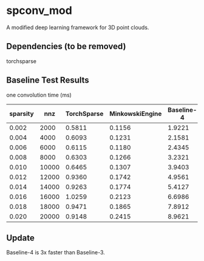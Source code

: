 # spconv_mod
A modified deep learning framework for 3D point clouds.

## Dependencies (to be removed)
torchsparse

## Baseline Test Results
one convolution time (ms)

| sparsity | nnz | TorchSparse | MinkowskiEngine | Baseline-4 |
| ----- | ----- | ----- | ----- | ----- |
| 0.002 | 2000 | 0.5811 | 0.1156 | 1.9221 |
| 0.004 | 4000 | 0.6093 | 0.1231 | 2.1581 |
| 0.006 | 6000 | 0.6115 | 0.1180 | 2.4345 |
| 0.008 | 8000 | 0.6303 | 0.1266 | 3.2321 |
| 0.010 | 10000 | 0.6465 | 0.1307 | 3.9403 |
| 0.012 | 12000 | 0.9360 | 0.1742 | 4.9561 |
| 0.014 | 14000 | 0.9263 | 0.1774 | 5.4127 |
| 0.016 | 16000 | 1.0259 | 0.2123 | 6.6986 |
| 0.018 | 18000 | 0.9471 | 0.1865 | 7.8912 |
| 0.020 | 20000 | 0.9148 | 0.2415 | 8.9621 |

## Update
Baseline-4 is 3x faster than Baseline-3.

